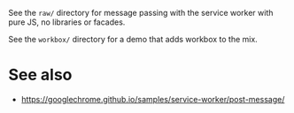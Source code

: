 See the `raw/` directory for message passing with the service worker with pure
JS, no libraries or facades.

See the `workbox/` directory for a demo that adds workbox to the mix.


# See also
  - https://googlechrome.github.io/samples/service-worker/post-message/
